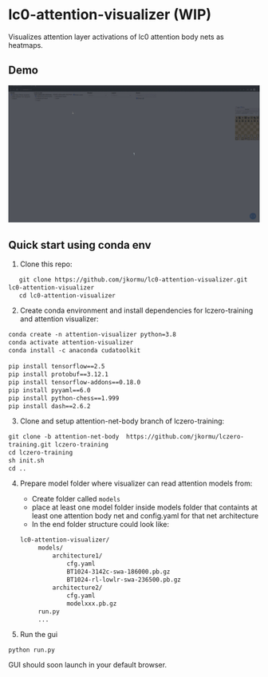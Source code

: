 # lc0-attention-visualizer (WIP)
Visualizes attention layer activations of lc0 attention body nets as heatmaps.

## Demo
![](demo/demo.gif)

## Quick start using conda env
1. Clone this repo:
 ```
    git clone https://github.com/jkormu/lc0-attention-visualizer.git lc0-attention-visualizer
    cd lc0-attention-visualizer
```
2. Create conda environment and install dependencies for lczero-training and attention visualizer:
```
conda create -n attention-visualizer python=3.8
conda activate attention-visualizer
conda install -c anaconda cudatoolkit

pip install tensorflow==2.5
pip install protobuf==3.12.1
pip install tensorflow-addons==0.18.0
pip install pyyaml==6.0
pip install python-chess==1.999
pip install dash==2.6.2
```

3. Clone and setup attention-net-body branch of lczero-training:
```
git clone -b attention-net-body  https://github.com/jkormu/lczero-training.git lczero-training
cd lczero-training
sh init.sh
cd ..
```

4. Prepare model folder where visualizer can read attention models from:
   * Create folder called `models`
   * place at least one model folder inside models folder that containts at least one attention body net and config.yaml 
   for that net architecture
   * In the end folder structure could look like:
   ```
   lc0-attention-visualizer/
        models/
            architecture1/
                cfg.yaml
                BT1024-3142c-swa-186000.pb.gz
                BT1024-rl-lowlr-swa-236500.pb.gz
            architecture2/
                cfg.yaml
                modelxxx.pb.gz
        run.py
        ...
    ```

5. Run the gui
```
python run.py
```

GUI should soon launch in your default browser.